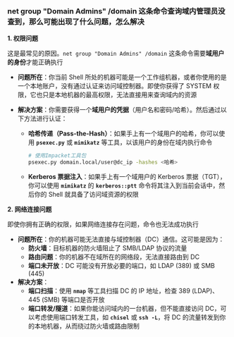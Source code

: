 ### net group "Domain Admins" /domain 这条命令查询域内管理员没查到，那么可能出现了什么问题，怎么解决

**1. 权限问题**

这是最常见的原因。`net group "Domain Admins" /domain` 这条命令需要**域用户的身份**才能正确执行

- **问题所在**：你当前 Shell 所处的机器可能是一个工作组机器，或者你使用的是一个本地账户，没有通过认证来访问域控制器。即使你获得了 SYSTEM 权限，它也只是本地机器的最高权限，无法直接用来查询域内的资源

- **解决方案**：你需要获得一个**域用户的凭据**（用户名和密码/哈希）。然后通过以下方法进行认证：

  - **哈希传递（Pass-the-Hash）**：如果手上有一个域用户的哈希，你可以使用 **`psexec.py`** 或 **`mimikatz`** 等工具，以该用户的身份在域内执行命令

    ```bash
    # 使用Impacket工具包
    psexec.py domain.local/user@dc_ip -hashes <哈希>
    ```

  - **Kerberos 票据注入**：如果手上有一个域用户的 Kerberos 票据（TGT），你可以使用 **`mimikatz`** 的 **`kerberos::ptt`** 命令将其注入到当前会话中，然后你的 Shell 就具备了访问域资源的权限

**2. 网络连接问题**

即使你拥有正确的权限，如果网络连接存在问题，命令也无法成功执行

- **问题所在**：你的机器可能无法直接与域控制器（DC）通信。这可能是因为：
  - **防火墙**：目标机器的防火墙阻止了 SMB/LDAP 协议的流量
  - **路由问题**：你的机器不在域所在的网络段，无法直接路由到 DC
  - **端口未开放**：DC 可能没有开放必要的端口，如 LDAP (389) 或 SMB (445)
- **解决方案**：
  - **端口扫描**：使用 **`nmap`** 等工具扫描 DC 的 IP 地址，检查 389 (LDAP)、445 (SMB) 等端口是否开放
  - **端口转发/隧道**：如果你能访问域内的一台机器，但不能直接访问 DC，可以考虑使用端口转发工具，如 **`chisel`** 或 **`ssh -L`**，将 DC 的流量转发到你的本地机器，从而绕过防火墙或路由限制